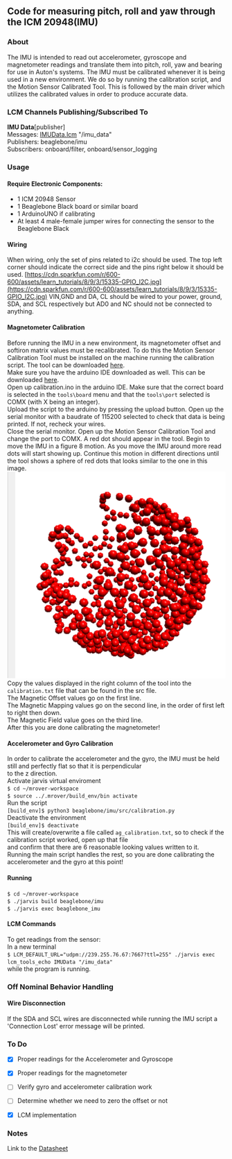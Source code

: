 ﻿Code for measuring pitch, roll and yaw through the ICM 20948(IMU)
 ---
### About

The IMU is intended to read out accelerometer, gyroscope and magnetometer readings and translate them into pitch, roll, yaw and bearing for use in Auton's systems. The IMU must be calibrated whenever it is being used in a new environment. We do so by running the calibration script, and the Motion Sensor Calibrated Tool. This is followed by the main driver which utilizes the calibrated values in order to produce accurate data.

### LCM Channels Publishing/Subscribed To

**IMU Data**[publisher] \
Messages:  [IMUData.lcm](https://github.com/jjtom34/mrover-workspace/blob/master/rover_msgs/IMUData.lcm) "/imu_data" \
Publishers: beaglebone/imu \
Subscribers: onboard/filter, onboard/sensor_logging


### Usage
#### Require Electronic Components:
- 1 ICM 20948 Sensor
- 1 Beaglebone Black board or similar board
- 1 ArduinoUNO if calibrating
- At least 4 male-female jumper wires for connecting the sensor to the Beaglebone Black

#### Wiring
When wiring, only the set of pins related to i2c should be used. The top left corner should indicate the correct side and the pins right below it should be used.
[https://cdn.sparkfun.com/r/600-600/assets/learn_tutorials/8/9/3/15335-GPIO_I2C.jpg](https://cdn.sparkfun.com/r/600-600/assets/learn_tutorials/8/9/3/15335-GPIO_I2C.jpg)
VIN,GND and DA, CL should be wired to your power, ground, SDA, and SCL respectively but AD0 and NC should not be connected to anything.

#### Magnetometer Calibration 
Before running the IMU in a new environment, its magnetometer offset and softiron matrix values must be recalibrated. To do this the Motion Sensor Calibration Tool must be installed on the machine running the calibration script. The tool can be downloaded [here](https://www.pjrc.com/store/prop_shield.html). \
Make sure you have the arduino IDE downloaded as well. This can be downloaded [here](https://www.arduino.cc/en/main/software).  \
Open up calibration.ino in the arduino IDE. Make sure that the correct board is selected in the `tools\board` menu and that the `tools\port` selected is COMX (with X being an integer). \
Upload the script to the arduino by pressing the upload button. Open up the serial monitor with a baudrate of 115200 selected to check that data is being printed. If not, recheck your wires. \
Close the serial monitor. Open up the Motion Sensor Calibration Tool and change the port to COMX. A red dot should appear in the tool. Begin to move the IMU in a figure 8 motion. As you move the IMU around more read dots will start showing up. Continue this motion in different directions until the tool shows a sphere of red dots that looks similar to the one in this image. \
![image](IMU.PNG) \
Copy the values displayed in the right column of the tool into the `calibration.txt` file that can be found in the src file. \
The Magnetic Offset values go on the first line. \
The Magnetic Mapping values go on the second line, in the order of first left to right then down. \
The Magnetic Field value goes on the third line. \
After this you are done calibrating the magnetometer!

#### Accelerometer and Gyro Calibration 
In order to calibrate the accelerometer and the gyro, the IMU must be held still and perfectly flat so that it is perpendicular\
to the z direction. \
Activate jarvis virtual enviroment\
`$ cd ~/mrover-workspace`\
`$ source ../.mrover/build_env/bin activate`\
Run the script\
`[build_env]$ python3 beaglebone/imu/src/calibration.py`\
Deactivate the environment\
`[build_env]$ deactivate`\
This will create/overwrite a file called `ag_calibration.txt`, so to check if the calibration script worked, open up that file \
and confirm that there are 6 reasonable looking values written to it. \
Running the main script handles the rest, so you are done calibrating the accelerometer and the gyro at this point!

#### Running
`$ cd ~/mrover-workspace` \
`$ ./jarvis build beaglebone/imu` \
`$ ./jarvis exec beaglebone_imu` 
  
#### LCM Commands
To get readings from the sensor:\
In a new terminal \
`$ LCM_DEFAULT_URL="udpm://239.255.76.67:7667?ttl=255" ./jarvis exec lcm_tools_echo IMUData "/imu_data"` \
  while the program is running.

### Off Nominal Behavior Handling
#### Wire Disconnection 
If the SDA and SCL wires are disconnected while running the IMU script a 'Connection Lost' error message will be printed. 

### To Do

-   [x] Proper readings for the Accelerometer and Gyroscope
    
-   [x] Proper readings for the magnetometer 
    
-   [ ] Verify gyro and accelerometer calibration work 

-   [ ] Determine whether we need to zero the offset or not 

-   [x] LCM implementation

### Notes
Link to the [Datasheet](https://invensense.tdk.com/wp-content/uploads/2016/06/DS-000189-ICM-20948-v1.3.pdf)

  

